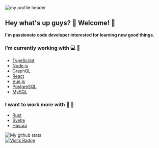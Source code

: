 <!--
**Cristiandi/Cristiandi** is a ✨ _special_ ✨ repository because its `README.md` (this file) appears on your GitHub profile.

Here are some ideas to get you started:

- 🔭 I’m currently working on ...
- 🌱 I’m currently learning ...
- 👯 I’m looking to collaborate on ...
- 🤔 I’m looking for help with ...
- 💬 Ask me about ...
- 📫 How to reach me: ...
- 😄 Pronouns: ...
- ⚡ Fun fact: ...
-->
![my profile header](https://media-exp1.licdn.com/dms/image/C4E16AQFsJlihrNNYIA/profile-displaybackgroundimage-shrink_350_1400/0?e=1600905600&v=beta&t=Zo1vZrxlJCdv3F7geynibJXM5vD79ZnEoAyuxy_oEog)

## Hey what's up guys? :wave: Welcome! :tada:
**I'm passionate code developer interested for learning new good things.** 

### I’m currently working with :computer: :muscle:
 - [TypeScript](https://www.typescriptlang.org/)
 - [Node.js](https://nodejs.org/en/)
 - [GraphQL](https://graphql.org/)
 - [React](https://reactjs.org/)
 - [Vue.js](https://vuejs.org/)
 - [PostgreSQL](https://www.postgresql.org/)
 - [MySQL](https://www.mysql.com/)

### I want to work more with :dart: :rocket:
- [Rust](https://www.rust-lang.org/)
- [Svelte](https://svelte.dev/)
- [Hasura](https://hasura.io/)

![My github stats](https://github-readme-stats.vercel.app/api?&username=cristiandi&theme=dark&hide=contribs&show_icons=true])
<br>
[![Visits Badge](https://badges.pufler.dev/visits/cristiandi/Cristiandi)](https://github.com/Cristiandi)
